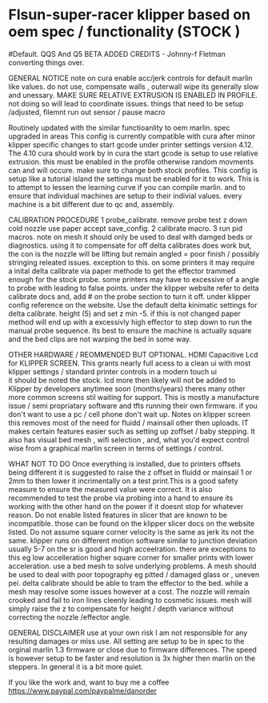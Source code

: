  # Flsun-super-racer klipper based on oem spec / functionality  (STOCK ) 
#Default. QQS And Q5 BETA ADDED CREDITS - Johnny-f Fletman converting things over. 

GENERAL NOTICE 
note on cura enable acc/jerk controls for default marlin like values. do not use, compensate walls , outerwall wipe its generally slow and unessary. MAKE SURE RELATIVE EXTRUSION
IS ENABLED IN PROFILE. not doing so will lead to coordinate issues. 
things that need to be setup /adjusted, filemnt run out sensor / pause macro 

Routinely updated with the similar functioanlity to oem marlin. spec upgraded in areas 
 This config is currently compatible with cura after minor klipper specific changes to start gcode under printer settings version 4.12. The 4.10 cura should work by 
in cura the start gcode is setup to use relative extrusion. this must be enabled in the profile otherwise random movments can and will occure. make sure to change both stock   profiles. This config is setup like a tutorial island the settings must be enabled for it to work. This is to attempt to lessen the learning curve if you can compile marlin. and to ensure that individual machines are setup to their indivial values. every machine is a bit different due to qc and, assembly. 

CALIBRATION PROCEDURE 1 probe_calibrate. remove probe test z down cold nozzle use paper accept save_config. 2 calibrate macro. 3 run pid macros. 
note on mesh it should only be used to deal with damged beds or diagnostics. using it to compensate for off delta calibrates does work but, the con is the nozzle will be lifting but remain angled = poor finish / possibly stringing releated issues. 
exception to this. on some printers it may require a inital delta calibrate via paper methode to get the effector trammed enough for the stock probe. some printers may have to excessive of a angle 
 to probe with leading to false points.  under the klipper website refer to delta calibrate docs and, add # on the probe section to turn it off. under klipper config reference on the website. Use the default delta kinimatic settings for delta calibrate. height (5)  and set z min -5. if this is not changed paper method will end up with a excessivly high effector to step down to run the manual probe sequence. Its best to ensure the machine is actually square and the bed clips are not warping the bed in some way.

 OTHER HARDWARE / REOMMENDED BUT OPTIONAL.
  HDMI Capacitive Lcd for KLIPPER SCREEN. This grants nearly full acess to a clean ui with most klipper settings / standard printer controls in a modern touch ui  
it should be noted the stock. lcd more then likely will not be added to Klipper by developers anytimee soon (months/years) theres many other more common screens 
stil waiting for support. This is mostly a manufacture issue / semi propriatary software and tfts running their own firmware. if you don't want to use a pc / cell phone don't    wait up. Notes on klipper screen this removes most of the need for fluidd / mainsail other then uploads. IT makes certain features easier such as setting up zoffset / baby stepping. It also has visual bed mesh , wifi selection , and, what you'd expect control wise from a graphical marlin screen in terms of settings / control. 
 
WHAT NOT TO DO 
 Once everything is installed, due to printers offsets being different it is suggested  to raise the z offset in fluidd or mainsail 1 or 2mm to then lower it incrimentally on a test print.This is a good safety measure  to ensure the measured value were correct. It is also recommended to test the probe via probing into a hand to ensure its working with the other hand on the power if it doesnt stop for whatever reason. 
 Do not enable listed features in slicer that are known to be incompatible. those can be found on the klipper slicer docs on the website listed. 
 Do not assume square corner velocity is the same as jerk its not the same. klipper runs on different motion software similar to junction deviation usually 5-7 on the sr is good and high acceelration. there are exceptions to this eg low accelleration  higher square corner for smaller prints with lower acceleration.
use a bed mesh to solve underlying problems. A mesh should be used to deal with poor topography eg pitted / damaged glass or , uneven pei. delta calibrate should be able to tram the effector to the bed. while a mesh may resolve some issues however at a cost. The nozzle will remain crooked and fail to iron lines cleenly leading to cosmetic issues. 
mesh will simply raise the z to compensate for height / depth variance without correcting the nozzle /effector angle. 

GENERAL DISCLAIMER use at your own risk I am not responsible for any resulting damages or miss use. All setting are setup to be in spec to the orginal marlin 1.3 firmware or close due to firmware differences. The speed is however setup to be faster and resolution is 3x higher then  marlin on the steppers. In general it is a bit more quiet.

If you like the work and, want to buy me a coffee https://www.paypal.com/paypalme/danorder 



